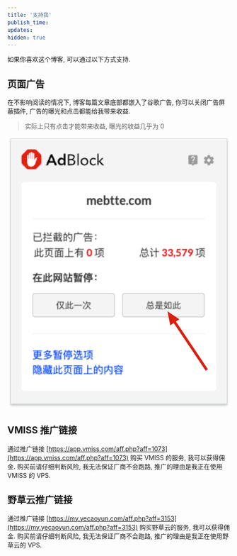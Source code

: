 ```yaml
---
title: '支持我'
publish_time:
updates:
hidden: true
---
```


如果你喜欢这个博客, 可以通过以下方式支持.

## 页面广告

在不影响阅读的情况下, 博客每篇文章底部都嵌入了谷歌广告, 你可以关闭广告屏蔽插件, 广告的曝光和点击都能给我带来收益.

> 实际上只有点击才能带来收益, 曝光的收益几乎为 0

![AdBlock 停止拦截该域名, 其他插件类似](./adblock.png)

## VMISS 推广链接

通过推广链接 [https://app.vmiss.com/aff.php?aff=1073](https://app.vmiss.com/aff.php?aff=1073) 购买 VMISS 的服务, 我可以获得佣金. 购买前请仔细判断风险, 我无法保证厂商不会跑路, 推广的理由是我正在使用 VMISS 的 VPS.

## 野草云推广链接

通过推广链接 [https://my.yecaoyun.com/aff.php?aff=3153](https://my.yecaoyun.com/aff.php?aff=3153) 购买野草云的服务, 我可以获得佣金. 购买前请仔细判断风险, 我无法保证厂商不会跑路, 推广的理由是我正在使用野草云的 VPS.
